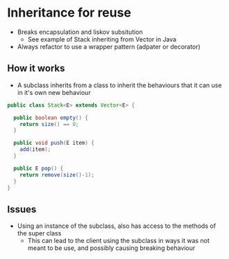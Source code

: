 # Inheritance for reuse

- Breaks encapsulation and liskov subsitution
  - See example of Stack inheriting from Vector in Java
- Always refactor to use a wrapper pattern (adpater or decorator)

## How it works

- A subclass inherits from a class to inherit the behaviours that it can use in it's own new behaviour
```java
public class Stack<E> extends Vector<E> {

  public boolean empty() {
    return size() == 0;
  }

  public void push(E item) {
    add(item);
  }

  public E pop() {
    return remove(size()-1);
  }
}
```

## Issues

- Using an instance of the subclass, also has access to the methods of the super class
  - This can lead to the client using the subclass in ways it was not meant to be use, and possibly causing breaking behaviour
